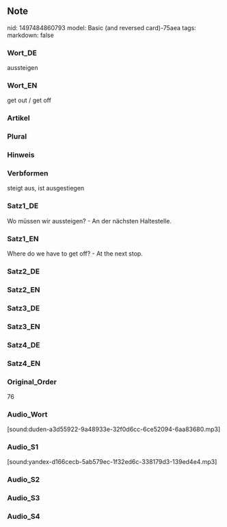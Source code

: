 ## Note
nid: 1497484860793
model: Basic (and reversed card)-75aea
tags: 
markdown: false

### Wort_DE
aussteigen

### Wort_EN
get out / get off

### Artikel


### Plural


### Hinweis


### Verbformen
steigt aus, ist ausgestiegen

### Satz1_DE
Wo müssen wir aussteigen? - An der nächsten Haltestelle.

### Satz1_EN
Where do we have to get off? - At the next stop.

### Satz2_DE


### Satz2_EN


### Satz3_DE


### Satz3_EN


### Satz4_DE


### Satz4_EN


### Original_Order
76

### Audio_Wort
[sound:duden-a3d55922-9a48933e-32f0d6cc-6ce52094-6aa83680.mp3]

### Audio_S1
[sound:yandex-d166cecb-5ab579ec-1f32ed6c-338179d3-139ed4e4.mp3]

### Audio_S2


### Audio_S3


### Audio_S4

